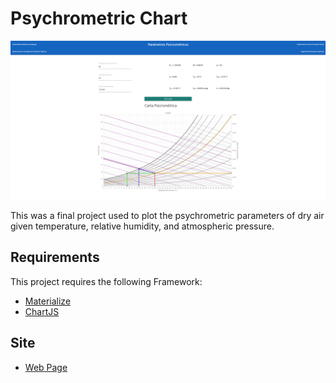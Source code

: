 
# Psychrometric Chart

![Design preview for the Web Page](preview.png)

This was a final project used to plot the psychrometric parameters of dry air given 
temperature, relative humidity, and atmospheric pressure. 

## Requirements

This project requires the following Framework:
- [Materialize](https://materializecss.com/getting-started.html)
- [ChartJS](https://www.chartjs.org/docs/latest/)

## Site
- [Web Page](https://parametros-psicrometricos-del-aire-se.netlify.app/)